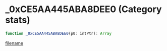# _0xCE5AA445ABA8DEE0 (Category stats)

```js
function _0xCE5AA445ABA8DEE0(p0: intPtr): Array
```

[filename](_0xCE5AA445ABA8DEE0_m.md ':include')